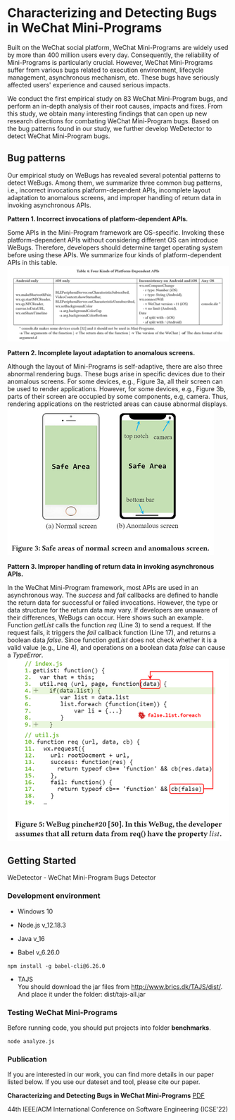 # Characterizing and Detecting Bugs in WeChat Mini-Programs
Built on the WeChat social platform, WeChat Mini-Programs are widely
used by more than 400 million users every day. Consequently, the
reliability of Mini-Programs is particularly crucial. However, WeChat
Mini-Programs suffer from various bugs related to execution
environment, lifecycle management, asynchronous mechanism, etc. These
bugs have seriously affected users' experience and caused serious
impacts.

We conduct the first empirical study on 83 WeChat Mini-Program bugs,
and perform an in-depth analysis of their root causes, impacts and
fixes. From this study, we obtain many interesting findings that can
open up new research directions for combating WeChat Mini-Program
bugs. Based on the bug patterns found in our study, we further develop
WeDetector to detect WeChat Mini-Program bugs. 

## Bug patterns
Our empirical study on WeBugs has revealed several potential patterns
to detect WeBugs. Among them, we summarize three common bug patterns,
i.e., incorrect invocations platform-dependent APIs, incomplete layout
adaptation to anomalous screens, and improper handling of return data
in invoking asynchronous APIs. 

**Pattern 1. Incorrect invocations of platform-dependent APIs.** 

Some APIs in the Mini-Program framework are OS-specific. Invoking
these platform-dependent APIs without considering different OS can
introduce WeBugs. Therefore, developers should determine target
operating system before using these APIs. We summarize four kinds of
platform-dependent APIs in this table.
![Pattern-1](https://github.com/tao2years/WeBug/blob/main/pic/pattern1.png)

**Pattern 2. Incomplete layout adaptation to anomalous screens.** 

Although the layout of Mini-Programs is self-adaptive, there are also
three abnormal rendering bugs. These bugs arise in specific devices
due to their anomalous screens. For some devices, e.g., Figure 3a, all
their screen can be used to render applications. However, for some
devices, e.g., Figure 3b, parts of their screen are occupied by some
components, e.g, camera. Thus, rendering applications on the
restricted areas can cause abnormal displays.
![Pattern-2](https://github.com/tao2years/WeBug/blob/main/pic/pattern2.png)

**Pattern 3. Improper handling of return data in invoking asynchronous APIs.** 

In the WeChat Mini-Program framework, most APIs are used in an
asynchronous way. The *success* and *fail* callbacks are
defined to handle the return data for successful or failed
invocations. However, the type or data structure for the return data
may vary. If developers are unaware of their differences, WeBugs can
occur. Here shows such an example. Function *getList* calls the
function *req* (Line 3) to send a request. If the request
fails, it triggers the *fail* callback function (Line 17), and
returns a boolean data *false*. Since function *getList*
does not check whether it is a valid value (e.g., Line 4), and
operations on a boolean data *false* can cause a *TypeError*.
![Pattern-3](https://github.com/tao2years/WeBug/blob/main/pic/pattern3.png)


## Getting Started
WeDetector - WeChat Mini-Program Bugs Detector
### Development environment
- Windows 10
- Node.js v_12.18.3

- Java v_16

- Babel v_6.26.0
```
npm install -g babel-cli@6.26.0
```

- TAJS  
You should download the jar files from http://www.brics.dk/TAJS/dist/.
 And place it under the folder: dist/tajs-all.jar

### Testing WeChat Mini-Programs
Before running code, you should put projects into folder **benchmarks**.

```
node analyze.js
```

### Publication
If you are interested in our work, you can find more details in our
paper listed below. If you use our dateset and tool, please cite our
paper.

**Characterizing and Detecting Bugs in WeChat Mini-Programs** [PDF](http://www.tcse.cn/~wsdou/papers/2022-icse-webug.pdf)

44th IEEE/ACM International Conference on Software Engineering (ICSE'22)

